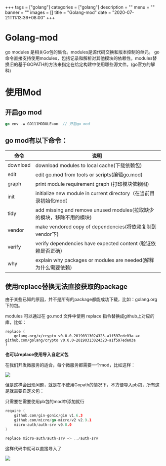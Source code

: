 +++
tags = ["golang"]
categories = ["golang"]
description = ""
menu = ""
banner = ""
images = []
title = "Golang-mod"
date = "2020-07-21T11:13:36+08:00"
+++


# Golang-mod

go modules 是相关Go包的集合。modules是源代码交换和版本控制的单元。 go命令直接支持使用modules，包括记录和解析对其他模块的依赖性。modules替换旧的基于GOPATH的方法来指定在给定构建中使用哪些源文件。(go官方的解释)

# 使用Mod

## 开启go mod
```go
go env -w GO111MODULE=on  // 开启go mod

```

## go mod有以下命令：
|  命令   | 说明  |
|  ----  | ----  |
| download  | download modules to local cache(下载依赖包) |
| edit  | edit go.mod from tools or scripts(编辑go.mod) |
| graph  | 	print module requirement graph (打印模块依赖图) |
| init  | initialize new module in current directory（在当前目录初始化mod） |
| tidy  | add missing and remove unused modules(拉取缺少的模块，移除不用的模块) |
| vendor  | make vendored copy of dependencies(将依赖复制到vendor下) |
| verify  | verify dependencies have expected content (验证依赖是否正确） |
| why  | explain why packages or modules are needed(解释为什么需要依赖) |

## 使用replace替换无法直接获取的package

由于某些已知的原因，并不是所有的package都能成功下载，比如：golang.org下的包。

modules 可以通过在 go.mod 文件中使用 replace 指令替换成github上对应的库，比如：

```
replace (
    golang.org/x/crypto v0.0.0-20190313024323-a1f597ede03a => github.com/golang/crypto v0.0.0-20190313024323-a1f597ede03a
)

```

**也可以replace使用导入自定义包**

在我们开发微服务的适合，每个微服务都需要一个mod，比如这样：

![](https://gitee.com/coder2m/pic/raw/master/img/blog/2020/07/21/20200721112455.png)

但是这样会出现问题，就是在不使用Gopath的情况下，不方便导入pb包，所有这是就需要自定义包：

只需要在需要使用pb包的mod中添加就行

```go
require (
	github.com/gin-gonic/gin v1.6.3
	github.com/micro/go-micro/v2 v2.9.1
	micro-auth/auth-srv v0.0.0
)

replace micro-auth/auth-srv => ../auth-srv

```

这样代码中就可以直接导入了

![](https://gitee.com/coder2m/pic/raw/master/img/blog/2020/07/21/20200721115154.png)
